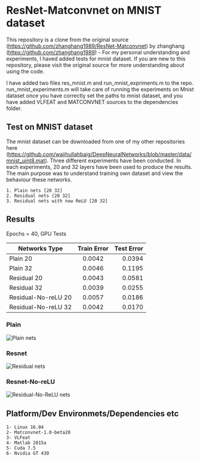# ResNet-Matconvnet on MNIST dataset

This repository is a clone from the original source (https://github.com/zhanghang1989/ResNet-Matconvnet) by zhanghang (https://github.com/zhanghang1989) - For my personal understanding and experiments, I haved added tests for mnist dataset. If you are new to this repository, please visit the original source for more understanding about using the code.

I have added two files res_mnist.m and run_mnist_expriments.m to the repo. run_mnist_experiments.m will take care of running the experiments on Mnist dataset once you have correctly set the paths to mnist dataset, and you have added VLFEAT and MATCONVNET sources to the dependencies folder.

## Test on MNIST dataset
The mnist dataset can be downloaded from one of my other repositories here (https://github.com/wajihullahbaig/DeepNeuralNetworks/blob/master/data/mnist_uint8.mat). 
Three different experiments have been conducted. In each experiments, 20 and 32 layers have been used to produce the results.
The main purpose was to understand training own dataset and view the behaviour these networks. 
	

	1. Plain nets [20 32]
	2. Residual nets [20 32]
	3. Residual nets with now ReLU [20 32]

## Results 

Epochs = 40, GPU Tests 

| Networks Type        | Train Error  | Test Error |
| ---------------------|:------------:| ----------:|
| Plain 20             | 0.0042       | 0.0394     | 
| Plain 32		       | 0.0046       | 0.1195     | 
| Residual 20		   | 0.0043       | 0.0581     | 
| Residual 32		   | 0.0039       | 0.0255     | 
| Residual-No-reLU 20  | 0.0057       | 0.0186	   | 
| Residual-No-reLU 32  | 0.0042       | 0.0170     | 
		         
### Plain
![Plain nets](https://github.com/wajihullahbaig/ResMet-Matconvnet/blob/master/figure/plain.jpg)

### Resnet 
![Residual nets](https://github.com/wajihullahbaig/ResMet-Matconvnet/blob/master/figure/resnet.jpg)

### Resnet-No-reLU 
![Residual-No-ReLU nets](https://github.com/wajihullahbaig/ResMet-Matconvnet/blob/master/figure/resnet-No-reLU.jpg)

## Platform/Dev Environmets/Dependencies etc

	1- Linux 16.04
	2- Matconvnet-1.0-beta20
	3- VLFeat
	4- Matlab 2015a
	5- Cuda 7.5
	6- Nvidia GT 430

